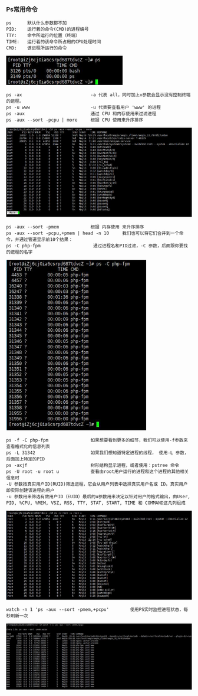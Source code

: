 ### Ps常用命令
    ps      默认什么参数都不加
    PID:    运行着的命令(CMD)的进程编号    
    TTY:    命令所运行的位置（终端）    
    TIME:   运行着的该命令所占用的CPU处理时间    
    CMD:    该进程所运行的命令
    
![Image text](./img/ps/ps.jpg)  

    ps -ax                          -a 代表 all，同时加上x参数会显示没有控制终端的进程。
    ps -u www                       -u 代表要查看用户 'www' 的进程
    ps -aux                         通过 CPU 和内存使用来过滤进程
    ps -aux --sort -pcpu | more     根据 CPU 使用来升序排序
    
![Image text](./img/ps/ps_aux__sort_pcpu.jpg)  

    ps -aux --sort -pmem            根据 内存使用 来升序排序
    ps -aux --sort -pcpu,+pmem | head -n 10     我们也可以将它们合并到一个命令，并通过管道显示前10个结果：
    ps -C php-fpm                    通过进程名和PID过滤，-C 参数，后面跟你要找的进程的名字
    
![Image text](./img/ps/ps_C.jpg)  

    ps -f -C php-fpm                如果想要看到更多的细节，我们可以使用-f参数来查看格式化的信息列表
    ps -L 31342                     如果我们想知道特定进程的线程， 使用-L 参数，后面加上特定的PID
    ps -axjf                        树形结构显示进程，或者使用：pstree 命令
    ps -U root -u root u            查看由root用户运行的进程和这个进程的其他相关信息时      
    -U 参数按真实用户ID(RUID)筛选进程，它会从用户列表中选择真实用户名或 ID。真实用户即实际创建该进程的用户
    -u 参数用来筛选有效用户ID（EUID）最后的u参数用来决定以针对用户的格式输出，由User, PID, %CPU, %MEM, VSZ, RSS, TTY, STAT, START, TIME 和 COMMAND这几列组成

![Image text](./img/ps/ps_U_root_u.jpg)  
    
    watch -n 1 'ps -aux --sort -pmem,+pcpu'        使用PS实时监控进程状态，每秒刷新一次
    
![Image text](./img/ps/watch_ps.jpg)      
    